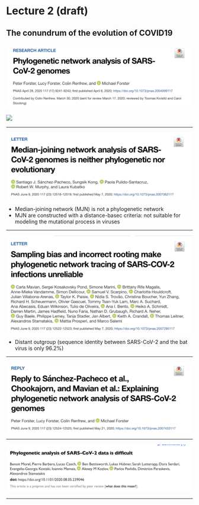 # Lecture 2 (draft)

## The conundrum of the evolution of COVID19

![](../assets/pics/forster.png)

![](https://www.pnas.org/content/pnas/117/17/9241/F1.large.jpg)

------

![](../assets/pics/sanchez-pacheco.png)

- Median-joining network (MJN) is not a phylogenetic network
- MJN are constructed with a distance-basec criteria: not suitable for modeling the mutational process in viruses

------
![](../assets/pics/mavian.png)

- Distant outgroup (sequence identity between SARS-CoV-2 and the bat virus is only 96.2%)


------
![](../assets/pics/forster2.png)


------
![](../assets/pics/morel.png)

------